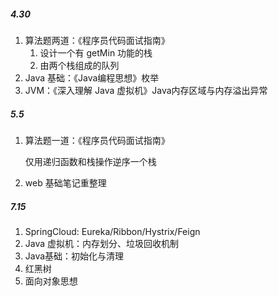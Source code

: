 ##### 4.30

1. 算法题两道：《程序员代码面试指南》
   1. 设计一个有 getMin 功能的栈
   2. 由两个栈组成的队列
2. Java 基础：《Java编程思想》枚举
3. JVM：《深入理解 Java 虚拟机》Java内存区域与内存溢出异常



##### 5.5

1. 算法题一道：《程序员代码面试指南》

   仅用递归函数和栈操作逆序一个栈

2. web 基础笔记重整理



##### 7.15

1. SpringCloud: Eureka/Ribbon/Hystrix/Feign
2. Java 虚拟机：内存划分、垃圾回收机制
3. Java基础：初始化与清理
4. 红黑树
5. 面向对象思想